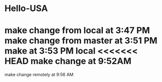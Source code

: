 # Hello-USA
make change from local at 3:47 PM
make change from master at 3:51 PM
make at 3:53 PM local
<<<<<<< HEAD
make change at 9:52AM
=======
make change remotely at 9:56 AM
